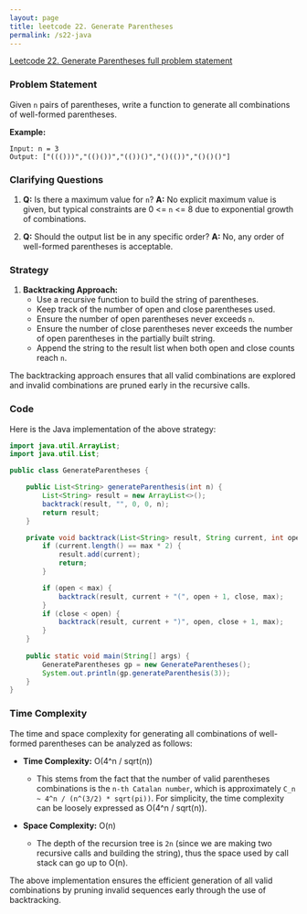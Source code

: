 ```yaml
---
layout: page
title: leetcode 22. Generate Parentheses
permalink: /s22-java
---
```

[Leetcode 22. Generate Parentheses full problem statement](https://algoadvance.github.io/algoadvance/l22)
### Problem Statement

Given `n` pairs of parentheses, write a function to generate all combinations of well-formed parentheses.

**Example:**
```
Input: n = 3
Output: ["((()))","(()())","(())()","()(())","()()()"]
```

### Clarifying Questions

1. **Q:** Is there a maximum value for `n`?
   **A:** No explicit maximum value is given, but typical constraints are 0 <= `n` <= 8 due to exponential growth of combinations.

2. **Q:** Should the output list be in any specific order?
   **A:** No, any order of well-formed parentheses is acceptable.

### Strategy

1. **Backtracking Approach:**
   - Use a recursive function to build the string of parentheses.
   - Keep track of the number of open and close parentheses used.
   - Ensure the number of open parentheses never exceeds `n`.
   - Ensure the number of close parentheses never exceeds the number of open parentheses in the partially built string.
   - Append the string to the result list when both open and close counts reach `n`.

The backtracking approach ensures that all valid combinations are explored and invalid combinations are pruned early in the recursive calls.

### Code

Here is the Java implementation of the above strategy:

```java
import java.util.ArrayList;
import java.util.List;

public class GenerateParentheses {

    public List<String> generateParenthesis(int n) {
        List<String> result = new ArrayList<>();
        backtrack(result, "", 0, 0, n);
        return result;
    }

    private void backtrack(List<String> result, String current, int open, int close, int max) {
        if (current.length() == max * 2) {
            result.add(current);
            return;
        }

        if (open < max) {
            backtrack(result, current + "(", open + 1, close, max);
        }
        if (close < open) {
            backtrack(result, current + ")", open, close + 1, max);
        }
    }
    
    public static void main(String[] args) {
        GenerateParentheses gp = new GenerateParentheses();
        System.out.println(gp.generateParenthesis(3));
    }
}
```

### Time Complexity

The time and space complexity for generating all combinations of well-formed parentheses can be analyzed as follows:

- **Time Complexity:** O(4^n / sqrt(n))
  - This stems from the fact that the number of valid parentheses combinations is the `n-th Catalan number`, which is approximately `C_n ~ 4^n / (n^(3/2) * sqrt(pi))`. For simplicity, the time complexity can be loosely expressed as O(4^n / sqrt(n)).

- **Space Complexity:** O(n)
  - The depth of the recursion tree is `2n` (since we are making two recursive calls and building the string), thus the space used by call stack can go up to O(n).

The above implementation ensures the efficient generation of all valid combinations by pruning invalid sequences early through the use of backtracking.